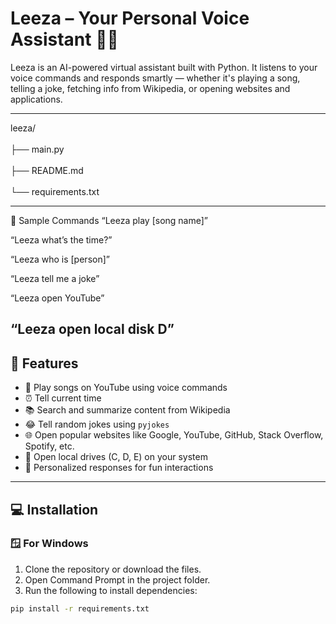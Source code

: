 # Leeza – Your Personal Voice Assistant 🧠🎤

Leeza is an AI-powered virtual assistant built with Python. It listens to your voice commands and responds smartly — whether it's playing a song, telling a joke, fetching info from Wikipedia, or opening websites and applications.

---
leeza/<br></br>
├── main.py<br></br>
├── README.md<br></br>
└── requirements.txt

---
🧪 Sample Commands
“Leeza play [song name]”

“Leeza what’s the time?”

“Leeza who is [person]”

“Leeza tell me a joke”

“Leeza open YouTube”

“Leeza open local disk D”
---

## 🧩 Features

- 🎵 Play songs on YouTube using voice commands
- ⏰ Tell current time
- 📚 Search and summarize content from Wikipedia
- 😂 Tell random jokes using `pyjokes`
- 🌐 Open popular websites like Google, YouTube, GitHub, Stack Overflow, Spotify, etc.
- 💾 Open local drives (C, D, E) on your system
- 🧠 Personalized responses for fun interactions

---

## 💻 Installation

### 🪟 For Windows

1. Clone the repository or download the files.
2. Open Command Prompt in the project folder.
3. Run the following to install dependencies:

```bash
pip install -r requirements.txt
